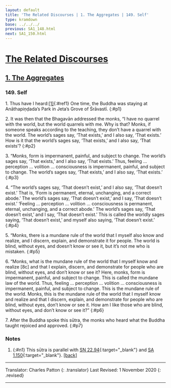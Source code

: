 ```yaml
---
layout: default
title: 'The Related Discourses | 1. The Aggregates | 149. Self'
type: kramdown
base: ../../../
previous: SA1_148.html
next: SA1_150.html
---
```


# [The Related Discourses](../index.html)
## [1. The Aggregates](index.html)
### 149. Self

1\. Thus have I heard:[\[1\]](#n1){:#ref1} One time, the Buddha was staying at Anāthapiṇḍada’s Park in Jeta’s Grove of Śrāvastī.
{:#p1}

2\. It was then that the Bhagavān addressed the monks, “I have no quarrel with the world, but the world quarrels with me. Why is that? Monks, if someone speaks according to the teaching, they don’t have a quarrel with the world. The world’s sages say, ‘That exists,’ and I also say, ‘That exists.’ How is it that the world’s sages say, ‘That exists,’ and I also say, ‘That exists’?
{:#p2}

3\. “Monks, form is impermanent, painful, and subject to change. The world’s sages say, ‘That exists,’ and I also say, ‘That exists.’ Thus, feeling … perception … volition … consciousness is impermanent, painful, and subject to change. The world’s sages say, ‘That exists,’ and I also say, ‘That exists.’
{:#p3}

4\. “The world’s sages say, ‘That doesn’t exist,’ and I also say, ‘That doesn’t exist.’ That is, ‘Form is permanent, eternal, unchanging, and a correct abode.’ The world’s sages say, ‘That doesn’t exist,’ and I say, ‘That doesn’t exist.’ ‘Feeling … perception … volition … consciousness is permanent, eternal, unchanging, and a correct abode.’ The world’s sages say, ‘That doesn’t exist,’ and I say, ‘That doesn’t exist.’ This is called the worldly sages saying, ‘That doesn’t exist,’ and myself also saying, ‘That doesn’t exist.’
{:#p4}

5\. “Monks, there is a mundane rule of the world that I myself also know and realize, and I discern, explain, and demonstrate it for people. The world is blind, without eyes, and doesn’t know or see it, but it’s not me who is mistaken.
{:#p5}

6\. “Monks, what is the mundane rule of the world that I myself know and realize [8c] and that I explain, discern, and demonstrate for people who are blind, without eyes, and don’t know or see it? Here, monks, form is impermanent, painful, and subject to change. This is called the mundane law of the world. Thus, feeling … perception … volition … consciousness is impermanent, painful, and subject to change. This is the mundane rule of the world. Monks, this is the mundane rule of the world that I myself know and realize and that I discern, explain, and demonstrate for people who are blind, without eyes, don’t know or see it. How am I like those who are blind, without eyes, and don’t know or see it?”
{:#p6}

7\. After the Buddha spoke this sūtra, the monks who heard what the Buddha taught rejoiced and approved.
{:#p7}

### Notes

1. {:#n1} This sūtra is parallel with [SN 22.94](https://suttacentral.net/sn22.94){:target="_blank"} and [SA 1.150](SA1_150.html){:target="_blank"}. [\[back\]](#ref1)

---

Translator: Charles Patton
{: .translator}
Last Revised: 1 November 2020
{: .revised}

---